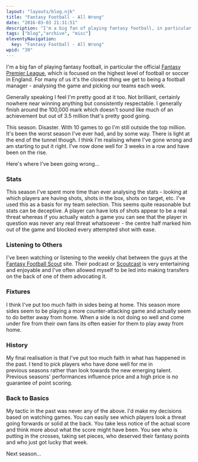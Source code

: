 ```yaml
---
layout: "layouts/blog.njk"
title: "Fantasy Football - All Wrong"
date: "2016-03-03 21:31:51"
description: "I'm a big fan of playing fantasy football, in particular the official <a href="http://fantasy"
tags: ["blog","archive", "misc"]
eleventyNavigation:
  key: "Fantasy Football - All Wrong"
wpid: "39"
---
```


I'm a big fan of playing fantasy football, in particular the official <a href="http://fantasy.premierleague.com/" target="_blank">Fantasy Premier League</a>, which is focused on the highest level of football or soccer in England. For many of us it's the closest thing we get to being a football manager - analysing the game and picking our teams each week.

Generally speaking I feel I'm pretty good at it too. Not brilliant, certainly nowhere near winning anything but consistently respectable. I generally finish around the 100,000 mark which doesn't sound like much of an achievement but out of 3.5 million that's pretty good going.

This season. Disaster. With 10 games to go I'm still outside the top million. It's been the worst season I've ever had, and by some way. There is light at the end of the tunnel though. I think I'm realising where I've gone wrong and am starting to put it right. I've now done well for 3 weeks in a row and have been on the rise.

Here's where I've been going wrong...

<h3>Stats</h3>
This season I've spent more time than ever analysing the stats - looking at which players are having shots, shots in the box, shots on target, etc. I've used this as a basis for my team selection. This seems quite reasonable but stats can be deceptive. A player can have lots of shots appear to be a real threat whereas if you actually watch a game you can see that the player in question was never any real threat whatsoever - the centre half marked him out of the game and blocked every attempted shot with ease.
<h3>Listening to Others</h3>
I've been watching or listening to the weekly chat between the guys at the <a href="http://www.fantasyfootballscout.co.uk/" target="_blank">Fantasy Football Scout</a> site. Their podcast or <a href="http://fantasyfootballscout.libsyn.com/" target="_blank">Scoutcast</a> is very entertaining and enjoyable and I've often allowed myself to be led into making transfers on the back of one of them advocating it.
<h3>Fixtures</h3>
I think I've put too much faith in sides being at home. This season more sides seem to be playing a more counter-attacking game and actually seem to do better away from home. When a side is not doing so well and come under fire from their own fans its often easier for them to play away from home.
<h3>History</h3>
My final realisation is that I've put too much faith in what has happened in the past. I tend to pick players who have done well for me in previous seasons rather than look towards the new emerging talent. Previous seasons' performances influence price and a high price is no guarantee of point scoring.
<h3>Back to Basics</h3>
My tactic in the past was never any of the above. I'd make my decisions based on watching games. You can easily see which players look a threat going forwards or solid at the back. You take less notice of the actual score and think more about what the score might have been. You see who is putting in the crosses, taking set pieces, who deserved their fantasy points and who just got lucky that week.

Next season...
